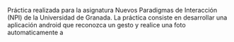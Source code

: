Práctica realizada para la asignatura Nuevos Paradigmas de Interacción (NPI) de la Universidad de Granada.
La práctica consiste en desarrollar una aplicación android que reconozca un gesto y realice una foto automaticamente a
